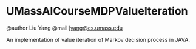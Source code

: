 UMassAICourseMDPValueIteration
==============================
@author Liu Yang
@mail lyang@cs.umass.edu

An implementation of value iteration of Markov decision process in JAVA.
